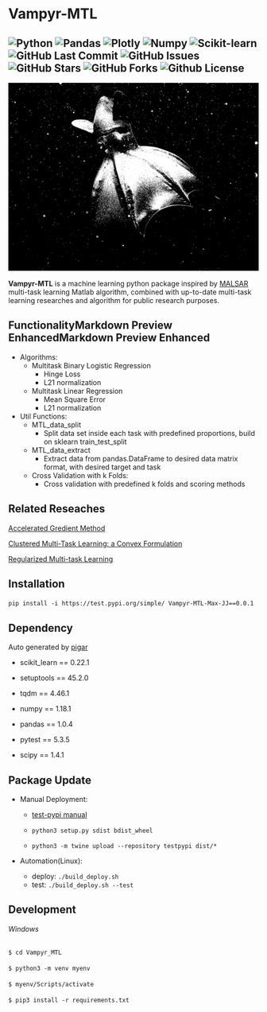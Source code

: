 # Vampyr-MTL

![Python](https://img.shields.io/badge/Python-^3.6-blue.svg?logo=python&longCache=true&logoColor=white&colorB=5e81ac&style=flat-square&colorA=4c566a)
![Pandas](https://img.shields.io/badge/Pandas-v1.0.4-blue.svg?longCache=true&logo=python&longCache=true&style=flat-square&logoColor=white&colorB=5e81ac&colorA=4c566a)
![Plotly](https://img.shields.io/badge/Plotly-v4.8.1-blue.svg?longCache=true&logo=python&longCache=true&style=flat-square&logoColor=white&colorB=5e81ac&colorA=4c566a)
![Numpy](https://img.shields.io/badge/Numpy-v1.18.0-blue.svg?longCache=true&logo=python&longCache=true&style=flat-square&logoColor=white&colorB=5e81ac&colorA=4c566a)
![Scikit-learn](https://img.shields.io/badge/sklearn-v0.23.0-blue.svg?longCache=true&logo=python&longCache=true&style=flat-square&logoColor=white&colorB=5e81ac&colorA=4c566a)
![GitHub Last Commit](https://img.shields.io/github/last-commit/google/skia.svg?style=flat-square&colorA=4c566a&colorB=a3be8c)
![GitHub Issues](https://img.shields.io/github/issues/Interactive-Media-Lab-Data-Science-Team/Vampyr-MTL)
![GitHub Stars](https://img.shields.io/github/stars/Interactive-Media-Lab-Data-Science-Team/Vampyr-MTL)
![GitHub Forks](https://img.shields.io/github/forks/Interactive-Media-Lab-Data-Science-Team/Vampyr-MTL)
![Github License](https://img.shields.io/github/license/Interactive-Media-Lab-Data-Science-Team/Vampyr-MTL)
---
![Vampire Squid](/package_info/logo_large.png "Vampyr Inspiration")

**Vampyr-MTL** is a machine learning python package inspired by [MALSAR](https://github.com/jiayuzhou/MALSAR) multi-task learning Matlab algorithm, combined with up-to-date multi-task learning researches and algorithm for public research purposes.

## FunctionalityMarkdown Preview EnhancedMarkdown Preview Enhanced
* Algorithms:
  - Multitask Binary Logistic Regression
    + Hinge Loss 
    + L21 normalization
  - Multitask Linear Regression
    + Mean Square Error
    + L21 normalization
* Util Functions:
  - MTL_data_split
    + Split data set inside each task with predefined proportions, build on sklearn train_test_split
  - MTL_data_extract
    + Extract data from pandas.DataFrame to desired data matrix format, with desired target and task
  - Cross Validation with k Folds:
    + Cross validation with predefined k folds and scoring methods

## Related Reseaches
[Accelerated Gredient Method](https://arxiv.org/pdf/1310.3787.pdf)

[Clustered Multi-Task Learning: a Convex Formulation](https://papers.nips.cc/paper/3499-clustered-multi-task-learning-a-convex-formulation.pdf)

[Regularized Multi-task Learning](https://dl.acm.org/doi/pdf/10.1145/1014052.1014067)

## Installation
``pip install -i https://test.pypi.org/simple/ Vampyr-MTL-Max-JJ==0.0.1``

## Dependency
Auto generated by [pigar](https://github.com/damnever/pigar)
- scikit_learn == 0.22.1

- setuptools == 45.2.0

- tqdm == 4.46.1

- numpy == 1.18.1

- pandas == 1.0.4

- pytest == 5.3.5

- scipy == 1.4.1

## Package Update

* Manual Deployment:

  - [test-pypi manual](https://packaging.python.org/tutorials/packaging-projects/)

  - ``python3 setup.py sdist bdist_wheel``

  - ``python3 -m twine upload --repository testpypi dist/*``

* Automation(Linux):
  - deploy: ``./build_deploy.sh``
  - test: ``./build_deploy.sh --test``

## Development

*Windows*
```$ git clone https://github.com/Interactive-Media-Lab-Data-Science-Team/Vampyr-MTL.git

$ cd Vampyr_MTL

$ python3 -m venv myenv

$ myenv/Scripts/activate

$ pip3 install -r requirements.txt
```

